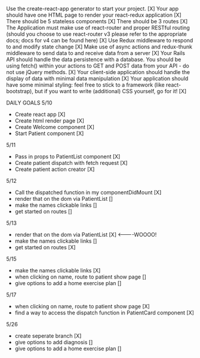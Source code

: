 Use the create-react-app generator to start your project. [X] 
Your app should have one HTML page to render your react-redux application [X]
There should be 5 stateless components [X]
There should be 3 routes [X]
The Application must make use of react-router and proper RESTful routing (should you choose to use react-router v3 please refer to the appropriate docs; docs for v4 can be found here) [X]
Use Redux middleware to respond to and modify state change [X]
Make use of async actions and redux-thunk middleware to send data to and receive data from a server [X]
Your Rails API should handle the data persistence with a database. You should be using fetch() within your actions to GET and POST data from your API - do not use jQuery methods. [X]
Your client-side application should handle the display of data with minimal data manipulation [X]
Your application should have some minimal styling: feel free to stick to a framework (like react-bootstrap), but if you want to write (additional) CSS yourself, go for it! [X]



DAILY GOALS
5/10 
- Create react app [X]
- Create html render page [X]
- Create Welcome component [X]
- Start Patient component [X]

5/11 
- Pass in props to PatientList component [X]
- Create patient dispatch with fetch request [X] 
- Create patient action creator [X] 

5/12 
- Call the dispatched function in my componentDidMount [X]
- render that on the dom via PatientList []
- make the names clickable links []
- get started on routes []

5/13
- render that on the dom via PatientList [X] <----WOOOO!
- make the names clickable links []
- get started on routes [X]

5/15
- make the names clickable links [X]
- when clicking on name, route to patient show page [] 
- give options to add a home exercise plan []

5/17 
- when clicking on name, route to patient show page [X]
- find a way to access the dispatch function in PatientCard component [X] 


5/26
- create seperate branch [X]
- give options to add diagnosis []
- give options to add a home exercise plan []


